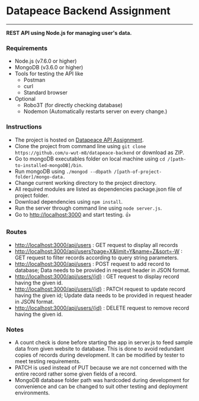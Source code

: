 # Datapeace Backend Assignment
---
**REST API using Node.js for managing user's data.**

### Requirements
- Node.js (v7.6.0 or higher)
- MongoDB (v3.6.0 or higher)
- Tools for testing the API like
  - Postman
  - curl
  - Standard browser
- Optional
  - Robo3T (for directly checking database)
  - Nodemon (Automatically restarts server on every change.)

### Instructions
- The project is hosted on [Datapeace API Assignment](https://github.com/u-wut-m8/datapeace-backend).
- Clone the project from command line using `git clone https://github.com/u-wut-m8/datapeace-backend` or download as ZIP.
- Go to mongoDB executables folder on local machine using `cd /[path-to-installed-mongoDB]/bin`.
- Run mongoDB using `./mongod --dbpath /[path-of-project-folder]/mongo-data.`
- Change current working directory to the project directory.
- All required modules are listed as dependencies package.json file of project folder.
- Download dependencies using `npm install`.
- Run the server through command line using `node server.js`.
- Go to [http://localhost:3000](http://localhost:3000) and start testing. :+1:

### Routes
- [http://localhost:3000/api/users](http://localhost:3000/api/users) : GET request to display all records
- [http://localhost:3000/api/users?page=X&limit=Y&name=Z&sort=-W](http://localhost:3000/api/users?page=X&limit=Y&name=Z&sort=-W) : GET request to filter records according to query string parameters.
- [http://localhost:3000/api/users](http://localhost:3000/api/users) : POST request to add record to database; Data needs to be provided in request header in JSON format.
- [http://localhost:3000/api/users/{id}](http://localhost:3000/api/users/{id}) : GET request to display record having the given id.
-  [http://localhost:3000/api/users/{id}](http://localhost:3000/api/users/{id}) : PATCH request to update record having the given id; Update data needs to be provided in request header in JSON format.
- [http://localhost:3000/api/users/{id}](http://localhost:3000/api/users/{id}) : DELETE request to remove record having the given id.

### Notes
- A count check is done before starting the app in server.js to feed sample data from given website to database. This is done to avoid redundant copies of records during development. It can be modified by tester to meet testing requirements.
- PATCH is used instead of PUT because we are not concerned with the entire record rather some given fields of a record.
- MongoDB database folder path was hardcoded during development for convenience and can be changed to suit other testing and deployment environments.
